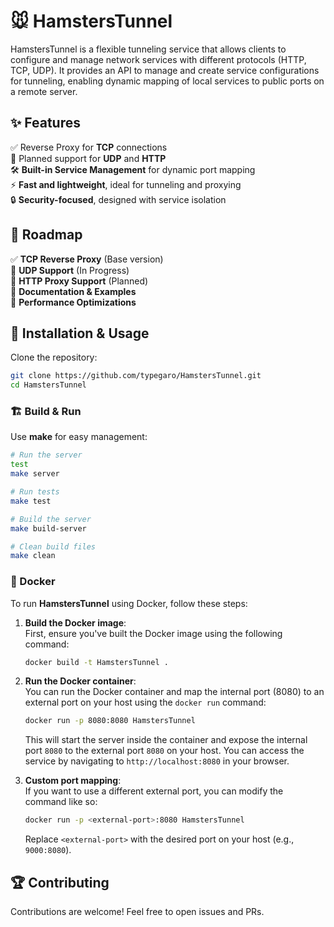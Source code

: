 # 🐭 HamstersTunnel

HamstersTunnel is a flexible tunneling service that allows clients 
to configure and manage network services with different protocols (HTTP, TCP, UDP). 
It provides an API to manage and create service configurations for tunneling,
enabling dynamic mapping of local services to public ports on a remote server.

## ✨ Features

✅ Reverse Proxy for **TCP** connections  
🔄 Planned support for **UDP** and **HTTP**  
🛠️ **Built-in Service Management** for dynamic port mapping  
⚡ **Fast and lightweight**, ideal for tunneling and proxying  
🔒 **Security-focused**, designed with service isolation  

## 📌 Roadmap

✅ **TCP Reverse Proxy** (Base version)  
🔄 **UDP Support** (In Progress)  
🔄 **HTTP Proxy Support** (Planned)  
📖 **Documentation & Examples**  
🚀 **Performance Optimizations**  

## 🚀 Installation & Usage

Clone the repository:

```sh
git clone https://github.com/typegaro/HamstersTunnel.git
cd HamstersTunnel
```

### 🏗️ Build & Run

Use **make** for easy management:

```sh
# Run the server
test
make server

# Run tests
make test

# Build the server
make build-server

# Clean build files
make clean
```

### 🐳 Docker

To run **HamstersTunnel** using Docker, follow these steps:

1. **Build the Docker image**:  
   First, ensure you've built the Docker image using the following command:

   ```sh
   docker build -t HamstersTunnel .
   ```

2. **Run the Docker container**:  
   You can run the Docker container and map the internal port (8080) to an external port on your host using the `docker run` command:

   ```sh
   docker run -p 8080:8080 HamstersTunnel
   ```

   This will start the server inside the container and expose the internal port `8080` to the external port `8080` on your host. You can access the service by navigating to `http://localhost:8080` in your browser.

3. **Custom port mapping**:  
   If you want to use a different external port, you can modify the command like so:

   ```sh
   docker run -p <external-port>:8080 HamstersTunnel
   ```

   Replace `<external-port>` with the desired port on your host (e.g., `9000:8080`).


## 🏆 Contributing

Contributions are welcome! Feel free to open issues and PRs.



